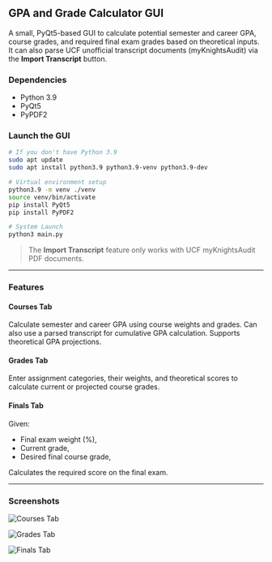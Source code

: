 ## GPA and Grade Calculator GUI

A small, PyQt5-based GUI to calculate potential semester and career GPA, course grades, and required final exam grades based on theoretical inputs. It can also parse UCF unofficial transcript documents (myKnightsAudit) via the **Import Transcript** button.

### Dependencies

- Python 3.9  
- PyQt5  
- PyPDF2  

### Launch the GUI

```bash
# If you don't have Python 3.9
sudo apt update
sudo apt install python3.9 python3.9-venv python3.9-dev

# Virtual environment setup
python3.9 -m venv ./venv
source venv/bin/activate
pip install PyQt5
pip install PyPDF2

# System Launch
python3 main.py
````

> The **Import Transcript** feature only works with UCF myKnightsAudit PDF documents.

---

### Features

#### Courses Tab

Calculate semester and career GPA using course weights and grades. Can also use a parsed transcript for cumulative GPA calculation. Supports theoretical GPA projections.

#### Grades Tab

Enter assignment categories, their weights, and theoretical scores to calculate current or projected course grades.

#### Finals Tab

Given:

* Final exam weight (%),
* Current grade,
* Desired final course grade,

Calculates the required score on the final exam.

---

### Screenshots

![Courses Tab](https://github.com/adenm-10/gpa-n-grade-calculator/assets/61072840/9b078103-8c2a-4ce5-9ae2-b878e4e99053)

![Grades Tab](https://github.com/adenm-10/gpa-n-grade-calculator/assets/61072840/7a6403f9-1cec-4f48-bd6f-1616b6b1e6ab)

![Finals Tab](https://github.com/adenm-10/gpa-n-grade-calculator/assets/61072840/b2b9b0ff-2a68-41ea-ab95-d296850104aa)


